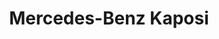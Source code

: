 ---
title: "Mercedes-Benz Kaposi"
url: /klagenfurt-am-woerthersee/mercedes-benz-kaposi/
shop: Autohaus
---